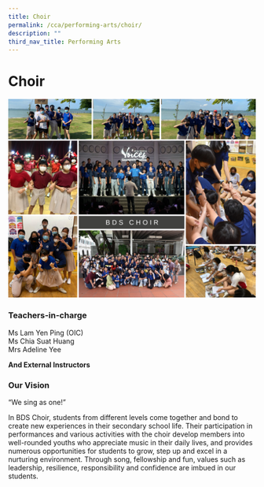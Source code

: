 ```yaml
---
title: Choir
permalink: /cca/performing-arts/choir/
description: ""
third_nav_title: Performing Arts
---
```

Choir
=====

![](/images/choir2022.png)

### Teachers-in-charge

Ms Lam Yen Ping (OIC)<br>
Ms Chia Suat Huang<br>
Mrs Adeline Yee

<b>And External Instructors</b>


### Our Vision

“We sing as one!”

  

In BDS Choir, students from different levels come together and bond to create new experiences in their secondary school life. Their participation in performances and various activities with the choir develop members into well-rounded youths who appreciate music in their daily lives, and provides numerous opportunities for students to grow, step up and excel in a nurturing environment. Through song, fellowship and fun, values such as leadership, resilience, responsibility and confidence are imbued in our students.